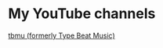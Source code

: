 # My YouTube channels

<a href="https://bluekoekj.gith.io/yt/tbmu.html">tbmu (formerly Type Beat Music)
